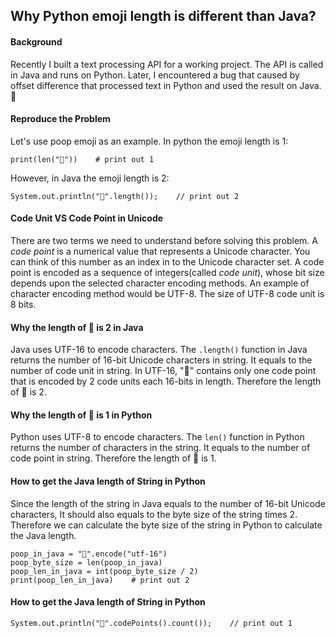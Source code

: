 ## Why Python emoji length is different than Java?

#### Background
Recently I built a text processing API for a working project. The API is called in Java and runs on Python. Later, I encountered a bug that caused by offset difference
 that processed text in Python and used the result on Java. 
💩

#### Reproduce the Problem
Let's use poop emoji as an example. In python the emoji length is 1:
```
print(len("💩"))    # print out 1
```
However, in Java the emoji length is 2:
```
System.out.println("💩".length());    // print out 2
```

#### Code Unit VS Code Point in Unicode
There are two terms we need to understand before solving this problem. A *code point* is a numerical value that represents a Unicode character. You can think of this number as an index in to the Unicode character set. A code point is encoded as a sequence of integers(called *code unit*), whose bit size depends upon the selected character encoding methods. An example of character encoding method would be UTF-8. The size of UTF-8 code unit is 8 bits. 

#### Why the length of 💩 is 2 in Java
Java uses UTF-16 to encode characters. The `.length()` function in Java returns the number of 16-bit Unicode characters in string. It equals to the number of code unit in string. In UTF-16, "💩" contains only one code point that is encoded by 2 code units each 16-bits in length. Therefore the length of 💩 is 2. 

#### Why the length of 💩 is 1 in Python
Python uses UTF-8 to encode characters. The `len()` function in Python returns the number of characters in the string. It equals to the number of code point in string. Therefore the length of 💩 is 1. 

#### How to get the Java length of String in Python
Since the length of the string in Java equals to the number of 16-bit Unicode characters, It should also equals to the byte size of the string times 2. Therefore we can calculate the byte size of the string in Python to calculate the Java length.
```
poop_in_java = "💩".encode("utf-16")
poop_byte_size = len(poop_in_java)
poop_len_in_java = int(poop_byte_size / 2)
print(poop_len_in_java)    # print out 2
```

#### How to get the Java length of String in Python
```
System.out.println("💩".codePoints().count());    // print out 1
```
